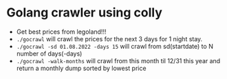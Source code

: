 # Golang crawler using colly

- Get best prices from legoland!!!
- `./gocrawl` will crawl the prices for the next 3 days for 1 night stay.
- `./gocrawl -sd 01.08.2022 -days 15` will crawl from sd(startdate) to N number of days(-days)
- `./gocrawl -walk-months` will crawl from this month til 12/31 this year and return a monthly dump sorted by lowest price